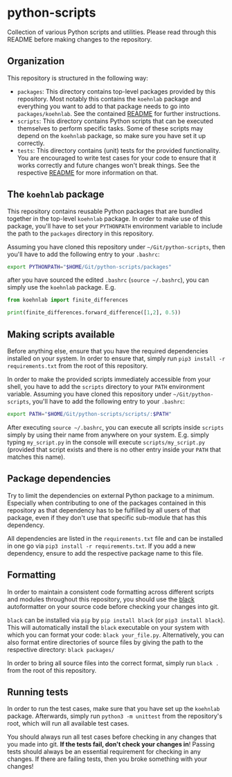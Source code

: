 # python-scripts

Collection of various Python scripts and utilities. Please read through this README before making changes to the repository.

## Organization

This repository is structured in the following way:
- `packages`: This directory contains top-level packages provided by this repository. Most notably this contains the `koehnlab` package and everything
  you want to add to that package needs to go into `packages/koehnlab`. See the contained [README](packages/koehnlab/README.md) for further
  instructions.
- `scripts`: This directory contains Python scripts that can be executed themselves to perform specific tasks. Some of these scripts may depend on the
  `koehnlab` package, so make sure you have set it up correctly.
- `tests`: This directory contains (unit) tests for the provided functionality. You are encouraged to write test cases for your code to ensure that it
  works correctly and future changes won't break things. See the respective [README](tests/README.md) for more information on that.


## The `koehnlab` package

This repository contains reusable Python packages that are bundled together in the top-level `koehnlab` package. In order to make use of this package,
you'll have to set your `PYTHONPATH` environment variable to include the path to the `packages` directory in this repository.

Assuming you have cloned this repository under `~/Git/python-scripts`, then you'll have to add the following entry to your `.bashrc`:
```bash
export PYTHONPATH="$HOME/Git/python-scripts/packages"
```
after you have sourced the edited `.bashrc` (`source ~/.bashrc`), you can simply use the `koehnlab` package. E.g.

```python
from koehnlab import finite_differences

print(finite_differences.forward_difference([1,2], 0.5))
```


## Making scripts available

Before anything else, ensure that you have the required dependencies installed on your system. In order to ensure that, simply run
`pip3 install -r requirements.txt` from the root of this repository.

In order to make the provided scripts immediately accessible from your shell, you have to add the `scripts` directory to your `PATH` environment
variable. Assuming you have cloned this repository under `~/Git/python-scripts`, you'll have to add the following entry to your `.bashrc`:
```bash
export PATH="$HOME/Git/python-scripts/scripts/:$PATH"
```
After executing `source ~/.bashrc`, you can execute all scripts inside `scripts` simply by using their name from anywhere on your system. E.g. simply
typing `my_script.py` in the console will execute `scripts/my_script.py` (provided that script exists and there is no other entry inside your `PATH`
that matches this name).


## Package dependencies

Try to limit the dependencies on external Python package to a minimum. Especially when contributing to one of the packages contained in this
repository as that dependency has to be fulfilled by all users of that package, even if they don't use that specific sub-module that has this
dependency.

All dependencies are listed in the `requirements.txt` file and can be installed in one go via `pip3 install -r requirements.txt`. If you add a new
dependency, ensure to add the respective package name to this file.


## Formatting

In order to maintain a consistent code formatting across different scripts and modules throughout this repository, you should use the
[black](https://pypi.org/project/black/) autoformatter on your source code before checking your changes into git.

`black` can be installed via `pip` by `pip install black` (or `pip3 install black`). This will automatically install the `black` executable on your
system with which you can format your code: `black your_file.py`.
Alternatively, you can also format entire directories of source files by giving the path to the respective directory: `black packages/`

In order to bring all source files into the correct format, simply run `black .` from the root of this repository.


## Running tests

In order to run the test cases, make sure that you have set up the `koehnlab` package. Afterwards, simply run `python3 -m unittest` from the
repository's root, which will run all available test cases.

You should always run all test cases before checking in any changes that you made into git. **If the tests fail, don't check your changes in**!
Passing tests should always be an essential requirement for checking in any changes. If there are failing tests, then you broke something with your
changes!

